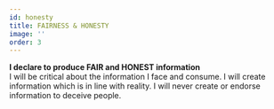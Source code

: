 ```yaml
---
id: honesty
title: FAIRNESS & HONESTY
image: ''
order: 3
---
```


**I declare to produce FAIR and HONEST information**
<br />
I will be critical about the information I face and consume. I will create information which is in line with reality. I will never create or endorse information to deceive people.